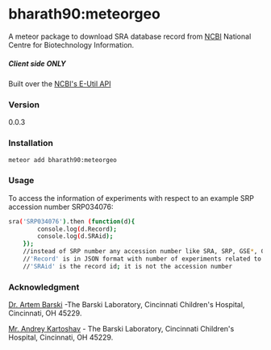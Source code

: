 # bharath90:meteorgeo
A  meteor package to download SRA database record from [NCBI] National Centre for Biotechnology Information.
##### Client side ONLY
Built over the [NCBI's E-Util API] 
### Version
0.0.3

### Installation
```sh
meteor add bharath90:meteorgeo
```
### Usage
To access the information of experiments with respect to an example SRP accession number SRP034076:

```sh
sra('SRP034076').then (function(d){
    	console.log(d.Record);
    	console.log(d.SRAid);
    });
    //instead of SRP number any accession number like SRA, SRP, GSE*, GSM* accession number can also be used.
    //'Record' is in JSON format with number of experiments related to that particular SRP number
    //'SRAid' is the record id; it is not the accession number
```

### Acknowledgment
[Dr. Artem Barski] -The Barski Laboratory, Cincinnati Children's Hospital, Cincinnati, OH 45229.

[Mr. Andrey Kartoshav] - The Barski Laboratory, Cincinnati Children's Hospital, Cincinnati, OH 45229.





    
   [NCBI]: <http://www.ncbi.nlm.nih.gov/>
   [NCBI's E-Util API]: <http://www.ncbi.nlm.nih.gov/books/NBK25500/>
   [Dr. Artem Barski]: <http://www.cincinnatichildrens.org/research/divisions/a/allergy-immunology/labs/barski/default/>
   [Mr. Andrey Kartoshav]: <http://www.cincinnatichildrens.org/research/divisions/a/allergy-immunology/labs/barski/members/>
   [df1]: <http://daringfireball.net/projects/markdown/>
   [marked]: <https://github.com/chjj/marked>
   [Ace Editor]: <http://ace.ajax.org>

